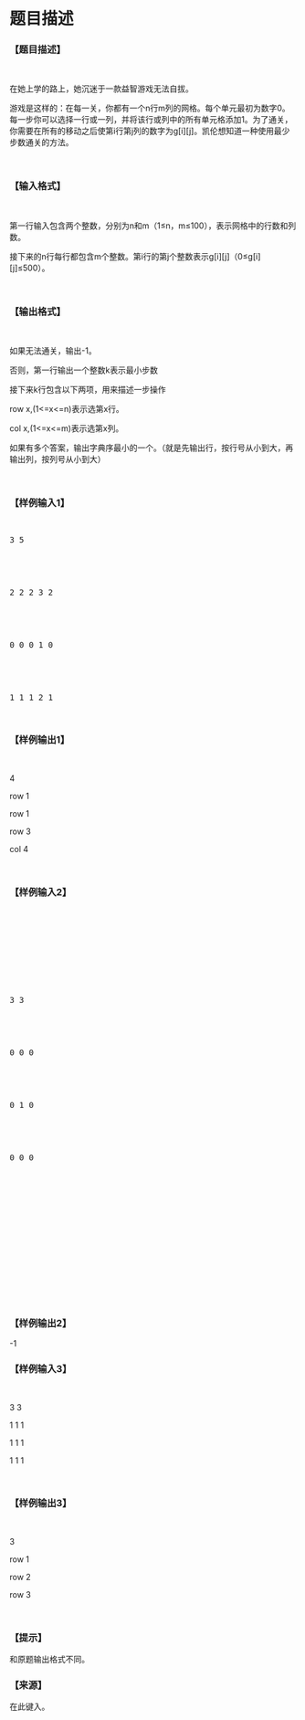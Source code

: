 # 题目描述


<h3>
【题目描述】
</h3>
<p>
<br/>
</p>
<p>
在她上学的路上，她沉迷于一款益智游戏无法自拔。
</p>
<p>
游戏是这样的：在每一关，你都有一个n行m列的网格。每个单元最初为数字0。每一步你可以选择一行或一列，并将该行或列中的所有单元格添加1。为了通关，你需要在所有的移动之后使第i行第j列的数字为g[i][j]。凯伦想知道一种使用最少步数通关的方法。
</p>
<p>
<br/>
</p>
<h3>
【输入格式】
</h3>
<p>
<br/>
</p>
<p>
第一行输入包含两个整数，分别为n和m（1≤n，m≤100），表示网格中的行数和列数。
</p>
<p>
接下来的n行每行都包含m个整数。第i行的第j个整数表示g[i][j]（0≤g[i][j]≤500）。
</p>
<p>
<br/>
</p>
<h3>
【输出格式】
</h3>
<p>
<br/>
</p>
<p>
如果无法通关，输出-1。
</p>
<p>
否则，第一行输出一个整数k表示最小步数
</p>
<p>
接下来k行包含以下两项，用来描述一步操作
</p>
<p>
row x,(1&lt;=x&lt;=n)表示选第x行。
</p>
<p>
col x,(1&lt;=x&lt;=m)表示选第x列。
</p>
<p>
如果有多个答案，输出字典序最小的一个。（就是先输出行，按行号从小到大，再输出列，按列号从小到大）
</p>
<p>
<br/>
</p>
<h3>
【样例输入1】
</h3>
<pre><p>
3 5
</p>

<p>
2 2 2 3 2
</p>

<p>
0 0 0 1 0
</p>

<p>
1 1 1 2 1<span style="font-family:monospace;"></span> 
</p>
</pre>
<h3>
【样例输出1】
</h3>
<p>
<br/>
</p>
<p>
4
</p>
<p>
row 1
</p>
<p>
row 1
</p>
<p>
row 3
</p>
<p>
col 4
</p>
<p>
<br/>
</p>
<h3>
【样例输入2】
</h3>
<pre><p>
<br/>

</p>

<p>
3 3
</p>

<p>
0 0 0
</p>

<p>
0 1 0
</p>

<p>
0 0 0
</p>

<p>
<br/>

</p>

<p>
<span style="font-family:monospace;"></span> 
</p>
</pre>
<h3>
【样例输出2】
</h3>
<p>
-1
</p>
<h3>
【样例输入3】
</h3>
<p>
<br/>
</p>
<p>
3 3
</p>
<p>
1 1 1
</p>
<p>
1 1 1
</p>
<p>
1 1 1
</p>
<p>
<br/>
</p>
<h3>
【样例输出3】
</h3>
<p>
<br/>
</p>
<p>
3
</p>
<p>
row 1
</p>
<p>
row 2
</p>
<p>
row 3
</p>
<p>
<br/>
</p>
<h3>
【提示】
</h3>
<p>
和原题输出格式不同。
</p>
<h3>
【来源】
</h3>
<p>
在此键入。
</p>
